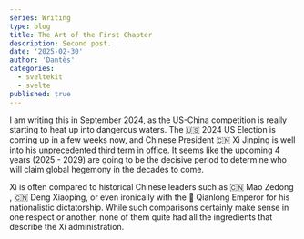 ```yaml
---
series: Writing
type: blog
title: The Art of the First Chapter
description: Second post.
date: '2025-02-30'
author: 'Dantès'
categories:
  - sveltekit
  - svelte
published: true
---
```


<script>
  import Counter from './counter.svelte'
</script>


I am writing this in September 2024, as the US-China competition is really starting to heat up into dangerous waters. The 🇺🇸 2024 US Election is coming up in a few weeks now, and Chinese President 🇨🇳 Xi Jinping is well into his unprecedented third term in office. It seems like the upcoming 4 years (2025 - 2029) are going to be the decisive period to determine who will claim global hegemony in the decades to come.

Xi is often compared to historical Chinese leaders such as 🇨🇳 Mao Zedong , 🇨🇳 Deng Xiaoping, or even ironically with the 🐲 Qianlong Emperor for his nationalistic dictatorship. While such comparisons certainly make sense in one respect or another, none of them quite had all the ingredients that describe the Xi administration.

